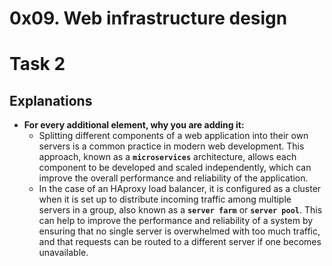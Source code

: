 0x09. Web infrastructure design
===============================

# Task 2

## Explanations
- **For every additional element, why you are adding it:**
    - Splitting different components of a web application into their own servers is a common practice in modern web development. This approach, known as a **`microservices`** architecture, allows each component to be developed and scaled independently, which can improve the overall performance and reliability of the application.
    - In the case of an HAproxy load balancer, it is configured as a cluster when it is set up to distribute incoming traffic among multiple servers in a group, also known as a **`server farm`** or **`server pool`**. This can help to improve the performance and reliability of a system by ensuring that no single server is overwhelmed with too much traffic, and that requests can be routed to a different server if one becomes unavailable.

